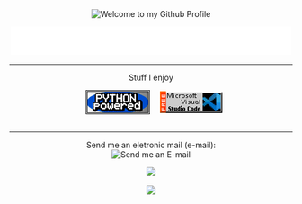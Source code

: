
<div align="center">
  <img src="https://i.imgur.com/dUsfXjA.gif" style="max-width: 100%;" alt="Welcome to my Github Profile" />
  <br />
  <p style="text-align: center;">
  <img height="50" alt="Hi, I'm Marcos Filho and I like data" src="https://raw.githubusercontent.com/MDGF93/MDGF93/main/meu_svg.svg"/></p>
</div>


<hr>
<div align="center">
<p>Stuff I enjoy</p>
<!-- "margin-right: whatever;" -->
<span>&nbsp;&nbsp;</span>  
<img src="python powered.png" alt="Python Powered" align="center">
<span>&nbsp;&nbsp;</span>  
<img src="vscode banner.png" alt="Microsoft Visual Studio Code" align="center"></a>

</div>
<br />
<hr>
<div align="center">
Send me an eletronic mail (e-mail):
<br />
<img src="https://i.imgur.com/koa8xj2.gif" alt="Send me an E-mail" href="mailto:marcosdgfilho@gmail.com">
</div>

<!-- Typing SVG by DenverCoder1 - https://github.com/DenverCoder1/readme-typing-svg -->
<p align="center">
  <a href="https://github.com/MarcosDGF"><img src="https://readme-typing-svg.herokuapp.com?color=3DF751&size=25&center=true&vCenter=true&height=100&lines=Thank+you+for+visiting!!;See+you+soon!"></a>
</p>
<p align="center">
  <a href="https://github.com/MarcosDGF"><img src="https://profile-counter.glitch.me/marcosdgf/count.svg"></a>
</p>
